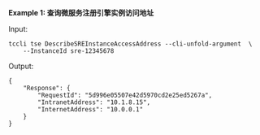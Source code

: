 **Example 1: 查询微服务注册引擎实例访问地址**



Input: 

```
tccli tse DescribeSREInstanceAccessAddress --cli-unfold-argument  \
    --InstanceId sre-12345678
```

Output: 
```
{
    "Response": {
        "RequestId": "5d996e05507e42d5970cd2e25ed5267a",
        "IntranetAddress": "10.1.8.15",
        "InternetAddress": "10.0.0.1"
    }
}
```

